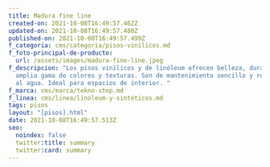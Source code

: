 ```yaml
---
title: Madura fine line
created-on: 2021-10-08T16:49:57.462Z
updated-on: 2021-10-08T16:49:57.480Z
published-on: 2021-10-08T16:49:57.499Z
f_categoria: cms/categoria/pisos-vinilicos.md
f_foto-principal-de-producto:
  url: /assets/images/madura-fine-line.jpeg
f_descripcion: "Los pisos vinílicos y de linóleum ofrecen belleza, durabilidad y
  amplia gama de colores y texturas. Son de mantenimiento sencillo y resistentes
  al agua. Ideal para espacios de interior. "
f_marca: cms/marca/tekno-step.md
f_linea: cms/linea/linóleum-y-sintéticos.md
tags: pisos
layout: "[pisos].html"
date: 2021-10-08T16:49:57.513Z
seo:
  noindex: false
  twitter:title: summary
  twitter:card: summary
---
```

